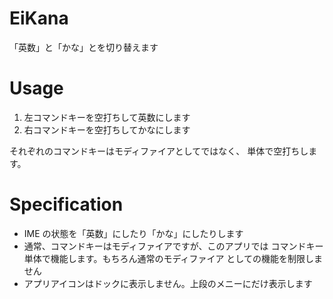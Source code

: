 # EiKana

「英数」と「かな」とを切り替えます

# Usage

1. 左コマンドキーを空打ちして英数にします
2. 右コマンドキーを空打ちしてかなにします

それぞれのコマンドキーはモディファイアとしてではなく、
単体で空打ちします。

# Specification

- IME の状態を「英数」にしたり「かな」にしたりします
- 通常、コマンドキーはモディファイアですが、このアプリでは
  コマンドキー単体で機能します。もちろん通常のモディファイア
  としての機能を制限しません
- アプリアイコンはドックに表示しません。上段のメニーにだけ表示します
